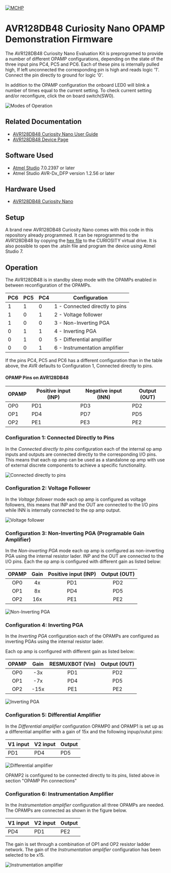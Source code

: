 [![MCHP](images/microchip.png)](https://www.microchip.com)

# AVR128DB48 Curiosity Nano OPAMP Demonstration Firmware

The AVR128DB48 Curiosity Nano Evaluation Kit is preprogramed to provide a number of different OPAMP configurations, depending on the state of the three input pins PC4, PC5 and PC6. Each of these pins is internally pulled high, If left unconnected the corresponding pin is high and reads logic '1'. Connect the pin directly to ground for logic '0'.

In addition to the OPAMP configuration the onboard LED0 will blink a number of times equal to the current setting. To check current setting and/or reconfigure, click the on board switch(SW0).

![Modes of Operation](images/modes_of_operation.png)

## Related Documentation

* [AVR128DB48 Curiosity Nano User Guide](https://microchip.com/DSxxxxxxxxxx) <!-- TODO: Update link once assigned -->
* [AVR128DB48 Device Page](https://www.microchip.com/wwwproducts/en/AVR128DB48)

## Software Used

* [Atmel Studio](https://www.microchip.com/mplab/avr-support/atmel-studio-7) 7.0.2397 or later
* Atmel Studio AVR-Dx_DFP version 1.2.56 or later

## Hardware Used

* [AVR128DB48 Curiosity Nano](https://www.microchip.com/DevelopmentTools/ProductDetails/PartNO/EV35L43A)

## Setup

A brand new AVR128DB48 Curiosity Nano comes with this code in this repository already programmed.
It can be reprogrammed to the AVR128DB48 by copying the [hex file](Debug/avr128db48-cnano-opamp-demo-fw.hex) to the CURIOSITY virtual drive.
It is also possible to open the .atsln file and program the device using Atmel Studio 7.

## Operation

The AVR128DB48 is in standby sleep mode with the OPAMPs enabled in between reconfiguration of the OPAMPs.

| PC6 | PC5 | PC4 | Configuration                  |  
| --- | --- | --- | -------------                  |
|  1  |  1  |  0  | 1 - Connected directly to pins |
|  1  |  0  |  1  | 2 - Voltage follower           |
|  1  |  0  |  0  | 3 - Non-Inverting PGA          |
|  0  |  1  |  1  | 4 - Inverting PGA              |
|  0  |  1  |  0  | 5 - Differential amplifier     |
|  0  |  0  |  1  | 6 - Instrumentation amplifier  |  

If the pins PC4, PC5 and PC6 has a different configuration than in the table above, the AVR defaults to Configuration 1, Connected directly to pins.

#### OPAMP Pins on AVR128DB48

| OPAMP | Positive input (INP) | Negative input (INN) | Output (OUT) |
| ----- | -------------------- | -------------------- | ------------ |
| OP0   |         PD1          |          PD3         |     PD2      |
| OP1   |         PD4          |          PD7         |     PD5      |
| OP2   |         PE1          |          PE3         |     PE2      |

### Configuration 1: Connected Directly to Pins

In the *Connected directly to pins* configuration each of the internal op amp inputs and outputs are connected directly to the corresponding I/O pins. This means that each op amp can be used as a standalone op amp with use of external discrete components to achieve a specific functionality.

![Connected directly to pins](images/OPn_PinConnected.png)

### Configuration 2: Voltage Follower

In the *Voltage follower* mode each op amp is configured as voltage followers, this means that INP and the OUT are connected to the I/O pins while INN is internally connected to the op amp output. 

![Voltage follower](images/OPn_VoltageFollower.png)

### Configuration 3: Non-Inverting PGA (Programable Gain Amplifier)

In the *Non-inverting PGA* mode each op amp is configured as non-inverting PGA using the internal resistor lader. INP and the OUT are connected to the I/O pins. Each the op amp is configured with different gain as listed below: 

| OPAMP  | Gain | Positive input (INP) | Output (OUT) |
| :----: | :--: | :------------------: | :----------: |
| OP0    |  4x  |         PD1          |     PD2      |
| OP1    |  8x  |         PD4          |     PD5      |
| OP2    | 16x  |         PE1          |     PE2      |

![Non-Inverting PGA](images/OPn_NonInvertingPGA.png)

### Configuration 4: Inverting PGA

In the *Inverting PGA* configuration each of the OPAMPs are configured as inverting PGAs using the internal resistor lader.

Each op amp is configured with different gain as listed below:

| OPAMP  | Gain |   RESMUXBOT (Vin)   | Output (OUT) |
| :----: | :--: | :-----------------: | :----------: |
| OP0    |  -3x |        PD1          |     PD2      |
| OP1    |  -7x |        PD4          |     PD5      |
| OP2    | -15x |        PE1          |     PE2      |

![Inverting PGA](images/OPn_InvertingPGA.png)

### Configuration 5: Differential Amplifier

In the *Differential amplifier* configuration OPAMP0 and OPAMP1 is set up as a differential amplifier with a gain of 15x and the following inpup/outut pins:

| V1 input | V2 input | Output |
| -------- | -------- | ------ |
|   PD1    |   PD4    |   PD5  |

![Differential amplifier](images/OPn_TwoOaDiffAmp.png)

OPAMP2 is configured to be connected directly to its pins, listed above in section "OPAMP Pin connections"

### Configuration 6: Instrumentation Amplifier

In the *Instrumentation amplifier* configuration all three OPAMPs are needed. The OPAMPs are connected as shown in the figure below.

| V1 input | V2 input | Output |
| -------- | -------- | ------ |
|   PD4    |   PD1    |   PE2  |

The gain is set through a combination of OP1 and OP2 resistor ladder network. The gain of the *Instrumentation amplifier* configuration has been selected to be x15.

![Instrumentation amplifier](images/OPn_InstruAmplifier.png)
